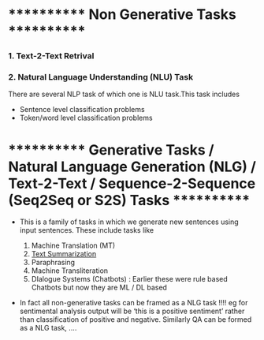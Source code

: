 # ********** Non Generative Tasks **********

### 1. Text-2-Text Retrival

### 2. Natural Language Understanding (NLU) Task
There are several NLP task of which one is NLU task.This task includes 
- Sentence level classification problems
- Token/word level classification problems

# ********** Generative Tasks / Natural Language Generation (NLG) / Text-2-Text / Sequence-2-Sequence (Seq2Seq or S2S) Tasks **********
- This is a family of tasks in which we generate new sentences using input sentences. These include tasks like
  1. Machine Translation (MT)
  2. [Text Summarization](https://github.com/khetansarvesh/NLP/tree/main/unitask_downstream_nlp/text_summarization)
  3. Paraphrasing
  4. Machine Transliteration
  5. DIalogue Systems (Chatbots) : Earlier these were rule based Chatbots but now they are ML / DL based



- In fact all non-generative tasks can be framed as a NLG task !!!! eg for sentimental analysis output will be ‘this is a positive sentiment’ rather than classification of positive and negative. Similarly QA can be formed as a NLG task, ….

